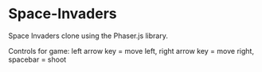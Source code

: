 # Space-Invaders
Space Invaders clone using the Phaser.js library. 

Controls for game:
left arrow key = move left,
right arrow key = move right,
spacebar = shoot
